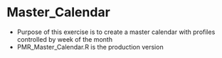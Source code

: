 # Master_Calendar
- Purpose of this exercise is to create a master calendar with profiles controlled by week of the month
- PMR_Master_Calendar.R is the production version
